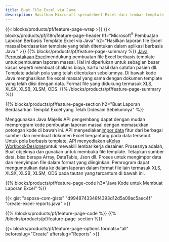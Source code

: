 ```yaml
---
title: Buat File Excel via Java
description: Hasilkan Microsoft spreadsheet Excel dari lembar template menggunakan perpustakaan spreadsheet Java
---
```

{{< blocks/products/pf/feature-page-wrap >}}
{{< blocks/products/pf/i18n/feature-page-header h1="Microsoft<sup>&reg;</sup> Pembuatan Laporan Berbasis Template Excel via Java" h2="Hasilkan laporan file Excel massal berdasarkan template yang telah ditentukan dalam aplikasi berbasis Java." >}}
{{% blocks/products/pf/feature-page-summary %}}
[Java Perpustakaan Excel](/cells/id/java/)mendukung pembuatan file Excel berbasis template untuk pembuatan laporan massal. Hal ini diperlukan untuk sebagian besar kasus seperti membuat challans biaya, kartu hasil dan catatan pasien dll. Template adalah pola yang telah ditentukan sebelumnya. Di bawah kode Java menghasilkan file excel massal yang sama dengan dokumen template yang telah diisi dengan data. Format file yang didukung termasuk XLS, XLSX, XLSB, XLSM, ODS.
{{% /blocks/products/pf/feature-page-summary %}}

{{% blocks/products/pf/feature-page-section h2="Buat Laporan Berdasarkan Templat Excel yang Telah Didesain Sebelumnya" %}}

 Menggunakan Java Majelis API pengembang dapat dengan mudah memprogram kode pembuatan laporan massal dengan memasukkan potongan kode di bawah ini. API menyediakan[impor data](https://docs.aspose.com/cells/java/import-and-export-data/) fitur dari berbagai sumber dan membuat dokumen Excel bergantung pada data tersebut. Untuk pola berbasis template, API menyediakan a[Kelas WorkbookDesigner](https://reference.aspose.com/cells/java/com.aspose.cells/WorkbookDesigner)untuk mewakili lembar kerja desainer. Prosesnya adalah, Buat objeknya dan gunakan untuk membuka file template. Tetapkan sumber data, bisa berupa Array, DataTable, Json dll. Proses untuk mengimpor data dan menyimpan file dalam format yang diinginkan. Pemrogram dapat mengumpulkan data ke dalam laporan dalam format file lain termasuk XLS, XLSX, XLSB, XLSM, ODS pada tautan yang tercantum di bawah ini.



{{% blocks/products/pf/feature-page-code h3="Java Kode untuk Membuat Laporan Excel" %}}

{{< gist "aspose-com-gists" "d9948743348f4393d12d5a09ac5aec4f" "create-excel-reports.java" >}}

{{% /blocks/products/pf/feature-page-code %}}
{{% /blocks/products/pf/feature-page-section %}}

{{< blocks/products/pf/feature-page-options formats="all" beforeslug="Create" afterslug="Reports" >}}
